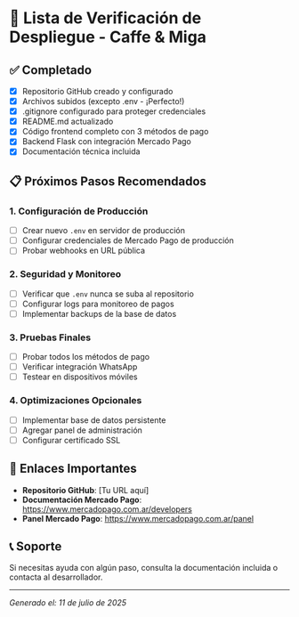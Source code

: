 # 🚀 Lista de Verificación de Despliegue - Caffe & Miga

## ✅ Completado
- [x] Repositorio GitHub creado y configurado
- [x] Archivos subidos (excepto .env - ¡Perfecto!)
- [x] .gitignore configurado para proteger credenciales
- [x] README.md actualizado
- [x] Código frontend completo con 3 métodos de pago
- [x] Backend Flask con integración Mercado Pago
- [x] Documentación técnica incluida

## 📋 Próximos Pasos Recomendados

### 1. Configuración de Producción
- [ ] Crear nuevo `.env` en servidor de producción
- [ ] Configurar credenciales de Mercado Pago de producción
- [ ] Probar webhooks en URL pública

### 2. Seguridad y Monitoreo
- [ ] Verificar que `.env` nunca se suba al repositorio
- [ ] Configurar logs para monitoreo de pagos
- [ ] Implementar backups de la base de datos

### 3. Pruebas Finales
- [ ] Probar todos los métodos de pago
- [ ] Verificar integración WhatsApp
- [ ] Testear en dispositivos móviles

### 4. Optimizaciones Opcionales
- [ ] Implementar base de datos persistente
- [ ] Agregar panel de administración
- [ ] Configurar certificado SSL

## 🔗 Enlaces Importantes
- **Repositorio GitHub**: [Tu URL aquí]
- **Documentación Mercado Pago**: https://www.mercadopago.com.ar/developers
- **Panel Mercado Pago**: https://www.mercadopago.com.ar/panel

## 📞 Soporte
Si necesitas ayuda con algún paso, consulta la documentación incluida o contacta al desarrollador.

---
*Generado el: 11 de julio de 2025*
